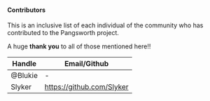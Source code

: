 #### Contributors
This is an inclusive list of each individual of the community who has contributed to the Pangsworth project.

A huge **thank you** to all of those mentioned here!!

| Handle | Email/Github |
|--|--|
| @Blukie | - |
| Slyker | https://github.com/Slyker |

